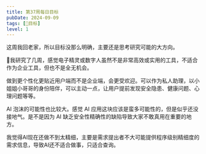```yaml
---
title: 第37周每日目标
pubDate: 2024-09-09
tags: [📆目标]
level: 1
---
```


这周我回老家，所以目标没那么明确，主要还是思考研究可能的大方向。

🤔我研究了几周，感觉电子精灵或数字人虽然不是非常高效或实用的工具，不适合作为企业工具，但也不是全无机会。

做到更个性化更贴近用户端而不是企业端，会更受欢迎。可以作为私人助理，以小姐姐小哥哥的身份陪伴，可以主动一点，让用户提前发现安全隐患、健康问题、心理问题等等。

AI 泡沫的可能性也比较大。感觉 AI 应用这块应该是蛮多可能性的，但是似乎还没接地气。是不是因为 AI 缺乏安全性精确性的缺陷导致大家不敢真用在重要的地方。

我觉得AI现在还做不到太精细，主要是需求提出者不大可能提供程序级别精细度的需求信息，导致AI还不适合做事，只适合查询。
